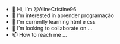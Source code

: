 - 👋 Hi, I’m @AlineCristine96
- 👀 I’m interested in aprender programação
- 🌱 I’m currently learning html e css
- 💞️ I’m looking to collaborate on ...
- 📫 How to reach me ...

<!---
AlineCristine96/AlineCristine96 is a ✨ special ✨ repository because its `README.md` (this file) appears on your GitHub profile.
You can click the Preview link to take a look at your changes.
--->
